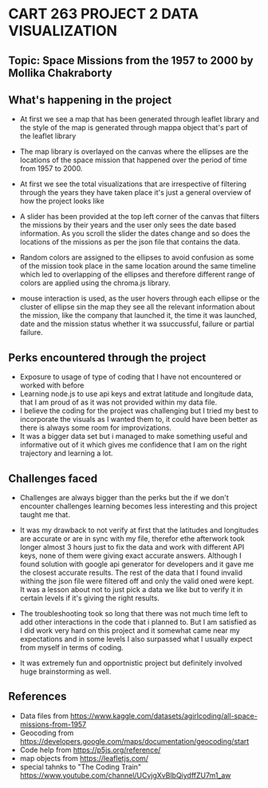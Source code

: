# CART 263 PROJECT 2 DATA VISUALIZATION 

## Topic: Space Missions from the 1957 to 2000 by Mollika Chakraborty 

## What's happening in the project 
* At first we see a map that has been generated through leaflet library and the style of the map is generated through mappa object that's part of the leaflet library 

* The map library is overlayed on the canvas where the ellipses are the locations of the space mission that happened over the period of time from 1957 to 2000. 

* At first we see the total visualizations that are irrespective of filtering through the years they have taken place it's just a general overview of how the project looks like 

* A slider has been provided at the top left corner of the canvas that filters the missions by their years and the user only sees the date based information. As you scroll the slider the dates change and so does the locations of the missions as per the json file that contains the data. 

* Random colors are assigned to the ellipses to avoid confusion as some of the mission took place in the same location around the same timeline which led to overlapping of the ellipses and therefore different range of colors are applied using the chroma.js library. 

* mouse interaction is used, as the user hovers through each ellipse or the cluster of ellipse sin the map they see all the relevant information about the mission, like the company that launched it, the time it was launched, date and the mission status whether it wa ssuccussful, failure or partial failure. 

## Perks encountered through the project 

* Exposure to usage of type of coding that I have not encountered or worked with before 
* Learning node.js to use api keys and extrat latitude and longitude data, that I am proud of as it was not provided within my data file. 
* I believe the coding for the project was challenging but I tried my best to incorporate the visuals as I wanted them to, it could have been better as there is always some room for improvizations. 
* It was a bigger data set but i managed to make something useful and informative out of it which gives me confidence that I am on the right trajectory and learning a lot. 

## Challenges faced 

* Challenges are always bigger than the perks but the if we don't encounter challenges learning becomes less interesting and this project taught me that.

* It was my drawback to not verify at first that the latitudes and longitudes are accurate or are in sync with my file, therefor ethe afterwork took longer almost 3 hours just to fix the data and work with different API keys, none of them were giving exact accurate answers. Although I found solution with google api generator for developers and it gave me the closest accurate results. The rest of the data that I found invalid withing the json file were filtered off and only the valid oned were kept. It was a lesson about not to just pick a data we like but to verify it in certain levels if it's giving the right results. 

* The troubleshooting took so long that there was not much time left to add other interactions in the code that i planned to. But I am satisfied as I did work very hard on this project and it somewhat came near my expectations and in some levels I also surpassed what I usually expect from myself in terms of coding. 

* It was extremely fun and opportnistic project but definitely involved huge brainstorming as well. 


## References 

* Data files from https://www.kaggle.com/datasets/agirlcoding/all-space-missions-from-1957
* Geocoding from https://developers.google.com/maps/documentation/geocoding/start
* Code help from https://p5js.org/reference/
* map objects from https://leafletjs.com/
* special tahnks to "The Coding Train"  https://www.youtube.com/channel/UCvjgXvBlbQiydffZU7m1_aw
